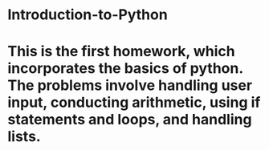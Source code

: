 # Introduction-to-Python
# This is the first homework, which incorporates the basics of python. The problems involve handling user input, conducting arithmetic, using if statements and loops, and handling lists. 
